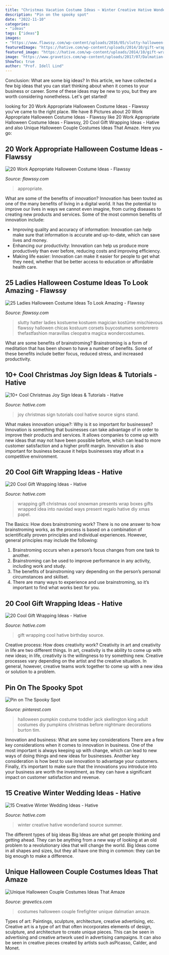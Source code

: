 ```yaml
---
title: "Christmas Vacation Costume Ideas ~ Winter Creative Hative Wonderland Source Summer"
description: "Pin on the spooky spot"
date: "2022-11-10"
categories:
- "ideas"
tags: ["ideas"]
images:
- "https://www.flawssy.com/wp-content/uploads/2016/05/slutty-halloween-costumes-Halloween-party-costume-ideas.jpg"
featuredImage: "https://hative.com/wp-content/uploads/2014/10/gift-wrapping-ideas/2-cool-gift-wrapping-ideas.jpg"
featured_image: "https://hative.com/wp-content/uploads/2014/10/gift-wrapping-ideas/7-cool-gift-wrapping-ideas.jpg"
image: "https://www.gravetics.com/wp-content/uploads/2017/07/Dalmatian-Firefighter.jpg"
ShowToc: true
author: "Prof. Idell Lind"
---
```



Conclusion: What are some big ideas?
In this article, we have collected a few big ideas that you can start thinking about when it comes to your business or career. Some of these ideas may be new to you, but they are worth considering nonetheless. Let's get started!

	

		
looking for 20 Work Appropriate Halloween Costume Ideas - Flawssy you've came to the right place. We have 8 Pictures about 20 Work Appropriate Halloween Costume Ideas - Flawssy like 20 Work Appropriate Halloween Costume Ideas - Flawssy, 20 Cool Gift Wrapping Ideas - Hative and also Unique Halloween Couple Costumes Ideas That Amaze. Here you go:
		
    
## 20 Work Appropriate Halloween Costume Ideas - Flawssy

<img loading=lazy src="http://flawssy.com/wp-content/uploads/2016/05/Work-Appropriate-Halloween-Costumes.jpg" onerror="this.onerror=null;this.src='https://tse4.mm.bing.net/th?id=OIP.Ce5TOeOyZXkE8sfCvJgGMwHaLJ&amp;pid=15.1';" alt="20 Work Appropriate Halloween Costume Ideas - Flawssy">

_Source: flawssy.com_

>appropriate. 

	

What are some of the benefits of innovation?
Innovation has been touted as one of the many benefits of living in a digital world. It has the potential to improve our lives in ways we cannot even imagine, from curing diseases to creating new products and services. Some of the most common benefits of innovation include: 
- Improving quality and accuracy of information: Innovation can help make sure that information is accurate and up-to-date, which can save lives and money. 
- Enhancing our productivity: Innovation can help us produce more productively than ever before, reducing costs and improving efficiency. 
- Making life easier: Innovation can make it easier for people to get what they need, whether that be better access to education or affordable health care.

    
## 25 Ladies Halloween Costume Ideas To Look Amazing - Flawssy

<img loading=lazy src="https://www.flawssy.com/wp-content/uploads/2016/05/slutty-halloween-costumes-Halloween-party-costume-ideas.jpg" onerror="this.onerror=null;this.src='https://tse2.mm.bing.net/th?id=OIP.VVCkYU8iSCaCyBbt8heTYAHaRc&amp;pid=15.1';" alt="25 Ladies Halloween Costume Ideas To Look Amazing - Flawssy">

_Source: flawssy.com_

>slutty hatter ladies kostueme kostuem magician kostüme mischievous flawssy hallowen chicas kostuum corsets buycostumes sombrerero thefastfashion maravillas cleopatra magica wondercostumes. 

	

What are some benefits of brainstroming?
Brainstroming is a form of meditation that has been shown to have a number of benefits. Some of these benefits include better focus, reduced stress, and increased productivity.

    
## 10+ Cool Christmas Joy Sign Ideas &amp; Tutorials - Hative

<img loading=lazy src="https://hative.com/wp-content/uploads/2014/09/christmas-joy-sign/13-christmas-joy-sign-ideas-and-tutorials.jpg" onerror="this.onerror=null;this.src='https://tse1.mm.bing.net/th?id=OIP.h-929A09J78PJz24aRK14wHaRF&amp;pid=15.1';" alt="10+ Cool Christmas Joy Sign Ideas &amp; Tutorials - Hative">

_Source: hative.com_

>joy christmas sign tutorials cool hative source signs stand. 

	

What makes innovation unique?: Why is it so important for businesses?
Innovation is something that businesses can take advantage of in order to improve their products and services. It allows companies to come up with new ideas that may not have been possible before, which can lead to more customer satisfaction and a higher profit margin. Innovation is also important for business because it helps businesses stay afloat in a competitive environment.

    
## 20 Cool Gift Wrapping Ideas - Hative

<img loading=lazy src="https://hative.com/wp-content/uploads/2014/10/gift-wrapping-ideas/7-cool-gift-wrapping-ideas.jpg" onerror="this.onerror=null;this.src='https://tse4.mm.bing.net/th?id=OIP.FCGR5qcVwaA-UGUQzGBzGgHaM2&amp;pid=15.1';" alt="20 Cool Gift Wrapping Ideas - Hative">

_Source: hative.com_

>wrapping gift christmas cool snowman presents wrap boxes gifts wrapped idea into navidad ways present regalo hative diy xmas papel. 

	

The Basics: How does brainstroming work?
There is no one answer to how brainstroming works, as the process is based on a combination of scientifically proven principles and individual experiences. However, general principles may include the following:
1. Brainstroming occurs when a person’s focus changes from one task to another.
2. Brainstroming can be used to improve performance in any activity, including work and study.
3. The benefits of brainstroming vary depending on the person’s personal circumstances and skillset.
4. There are many ways to experience and use brainstroming, so it’s important to find what works best for you.

    
## 20 Cool Gift Wrapping Ideas - Hative

<img loading=lazy src="https://hative.com/wp-content/uploads/2014/10/gift-wrapping-ideas/2-cool-gift-wrapping-ideas.jpg" onerror="this.onerror=null;this.src='https://tse4.mm.bing.net/th?id=OIP.iX8UAdzo3q4mvijwzBCFEwHaKX&amp;pid=15.1';" alt="20 Cool Gift Wrapping Ideas - Hative">

_Source: hative.com_

>gift wrapping cool hative birthday source. 

	

Creative process: How does creativity work?
Creativity in art and creativity in life are two different things. In art, creativity is the ability to come up with new ideas; in life, creativity is the willingness to try something new. Creative processes vary depending on the artist and the creative situation. In general, however, creative teams work together to come up with a new idea or solution to a problem.

    
## Pin On The Spooky Spot

<img loading=lazy src="https://i.pinimg.com/736x/91/54/4d/91544d25142efcf7328af53831407f64--toddler-halloween-costumes-halloween-fun.jpg" onerror="this.onerror=null;this.src='https://tse3.mm.bing.net/th?id=OIP.4M2iFVhQf03WM726y6fnrQHaJ3&amp;pid=15.1';" alt="Pin on The Spooky Spot">

_Source: pinterest.com_

>halloween pumpkin costume toddler jack skellington king adult costumes diy pumpkins christmas before nightmare decorations burton tim. 

	

Innovation and business: What are some key considerations
There are a few key considerations when it comes to innovation in business. One of the most important is always keeping up with change, which can lead to new ways of doing things and new ideas for businesses. Another key consideration is how best to use innovation to advantage your customers. Finally, it’s important to make sure that the innovations you introduce into your business are worth the investment, as they can have a significant impact on customer satisfaction and revenue.

    
## 15 Creative Winter Wedding Ideas - Hative

<img loading=lazy src="https://hative.com/wp-content/uploads/2014/11/winter-wedding-ideas/7-creative-winter-wedding-ideas.jpg" onerror="this.onerror=null;this.src='https://tse4.mm.bing.net/th?id=OIP.OQsb_jRlTsWd1OP8HYxzPgHaLG&amp;pid=15.1';" alt="15 Creative Winter Wedding Ideas - Hative">

_Source: hative.com_

>winter creative hative wonderland source summer. 

	

The different types of big ideas
Big Ideas are what get people thinking and getting ahead. They can be anything from a new way of looking at an old problem to a revolutionary idea that will change the world. Big Ideas come in all shapes and sizes, but they all have one thing in common: they can be big enough to make a difference.

    
## Unique Halloween Couple Costumes Ideas That Amaze

<img loading=lazy src="https://www.gravetics.com/wp-content/uploads/2017/07/Dalmatian-Firefighter.jpg" onerror="this.onerror=null;this.src='https://tse3.mm.bing.net/th?id=OIP.2GyKmF6GvnY-WS6n4MIymwHaJ4&amp;pid=15.1';" alt="Unique Halloween Couple Costumes Ideas That Amaze">

_Source: gravetics.com_

>costumes halloween couple firefighter unique dalmatian amaze. 

	

Types of art: Paintings, sculpture, architecture, creative advertising, etc.
Creative art is a type of art that often incorporates elements of design, sculpture, and architecture to create unique pieces. This can be seen in advertising and creative artwork used in advertising campaigns. It can also be seen in creative pieces created by artists such asPicasso, Calder, and Monet.

